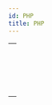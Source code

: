```yaml
---
id: PHP
title: PHP
---
```

||
|---|
|[<!-- INCLUDE #_command_.PHP Execute.Syntax -->](../../commands-legacy/php-execute.md)<br/>|
|[<!-- INCLUDE #_command_.PHP GET FULL RESPONSE.Syntax -->](../../commands-legacy/php-get-full-response.md)<br/>|
|[<!-- INCLUDE #_command_.PHP GET OPTION.Syntax -->](../../commands-legacy/php-get-option.md)<br/>|
|[<!-- INCLUDE #_command_.PHP SET OPTION.Syntax -->](../../commands-legacy/php-set-option.md)<br/>|
